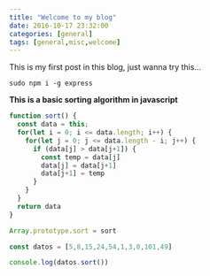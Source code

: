 ```yaml
---
title: "Welcome to my blog"
date: 2016-10-17 23:32:00
categories: [general]
tags: [general,misc,welcome]
---
```

This is my first post in this blog, just wanna try this...

`sudo npm i -g express`

**This is a basic sorting algorithm in javascript**

```javascript
function sort() {
  const data = this;
  for(let i = 0; i <= data.length; i++) {
    for(let j = 0; j <= data.length - i; j++) {
      if (data[j] > data[j+1]) {
        const temp = data[j]
        data[j] = data[j+1]
        data[j+1] = temp
      }
    }
  }
  return data
}

Array.prototype.sort = sort

const datos = [5,8,15,24,54,1,3,0,101,49]

console.log(datos.sort())
```
